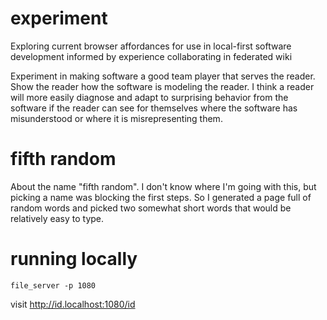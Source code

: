 # experiment

Exploring current browser affordances for use in local-first software
development informed by experience collaborating in federated wiki

Experiment in making software a good team player that serves the
reader. Show the reader how the software is modeling the reader. I
think a reader will more easily diagnose and adapt to surprising
behavior from the software if the reader can see for themselves where
the software has misunderstood or where it is misrepresenting them.

# fifth random

About the name "fifth random". I don't know where I'm going with this,
but picking a name was blocking the first steps. So I generated a page
full of random words and picked two somewhat short words that would be
relatively easy to type.

# running locally

    file_server -p 1080

visit http://id.localhost:1080/id
